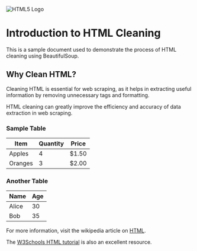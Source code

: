![HTML5 Logo](https://www.w3.org/html/logo/downloads/HTML5_Badge_128.png)

# Introduction to HTML Cleaning

This is a sample document used to demonstrate the process of HTML cleaning using BeautifulSoup.

## Why Clean HTML?

Cleaning HTML is essential for web scraping, as it helps in extracting useful information by removing unnecessary tags and formatting.

HTML cleaning can greatly improve the efficiency and accuracy of data extraction in web scraping.

### Sample Table

| Item    | Quantity | Price |
| ------- | -------- | ----- |
| Apples  | 4        | $1.50 |
| Oranges | 3        | $2.00 |

### Another Table

| Name  | Age |
| ----- | --- |
| Alice | 30  |
| Bob   | 35  |

For more information, visit the wikipedia article on [HTML](https://en.wikipedia.org/wiki/HTML).

The [W3Schools HTML tutorial](https://www.w3schools.com/html/html_intro.asp) is also an excellent resource.